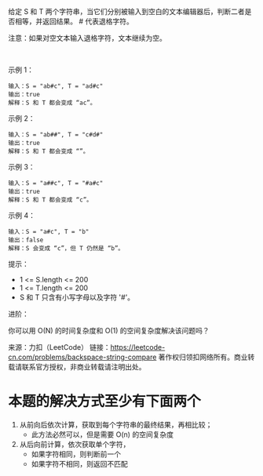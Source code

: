 给定 S 和 T 两个字符串，当它们分别被输入到空白的文本编辑器后，判断二者是否相等，并返回结果。 # 代表退格字符。

注意：如果对空文本输入退格字符，文本继续为空。

 

示例 1：
```
输入：S = "ab#c", T = "ad#c"
输出：true
解释：S 和 T 都会变成 “ac”。
```
示例 2：
```
输入：S = "ab##", T = "c#d#"
输出：true
解释：S 和 T 都会变成 “”。
```
示例 3：
```
输入：S = "a##c", T = "#a#c"
输出：true
解释：S 和 T 都会变成 “c”。
```
示例 4：
```
输入：S = "a#c", T = "b"
输出：false
解释：S 会变成 “c”，但 T 仍然是 “b”。
```

提示：

* 1 <= S.length <= 200
* 1 <= T.length <= 200
* S 和 T 只含有小写字母以及字符 '#'。
 

进阶：

你可以用 O(N) 的时间复杂度和 O(1) 的空间复杂度解决该问题吗？

来源：力扣（LeetCode）
链接：https://leetcode-cn.com/problems/backspace-string-compare
著作权归领扣网络所有。商业转载请联系官方授权，非商业转载请注明出处。

# 本题的解决方式至少有下面两个
1. 从前向后依次计算，获取到每个字符串的最终结果，再相比较；
    * 此方法必然可以，但是需要 O(n) 的空间复杂度
2. 从后向前计算，依次获取单个字符，
    * 如果字符相同，则判断前一个
    * 如果字符不相同，则返回不匹配